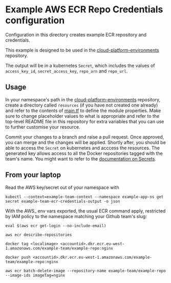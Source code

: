 # Example AWS ECR Repo Credentials configuration

Configuration in this directory creates example ECR repository and credentials.

This example is designed to be used in the [cloud-platform-environments](https://github.com/ministryofjustice/cloud-platform-environments/) repository.

The output will be in a kubernetes `Secret`, which includes the values of `access_key_id`, `secret_access_key`, `repo_arn` and `repo_url`.

## Usage

In your namespace's path in the [cloud-platform-environments](https://github.com/ministryofjustice/cloud-platform-environments/) repository, create a directory called `resources` (if you have not created one already) and refer to the contents of [main.tf](main.tf) to define the module properties. Make sure to change placeholder values to what is appropriate and refer to the top-level README file in this repository for extra variables that you can use to further customise your resource.

Commit your changes to a branch and raise a pull request. Once approved, you can merge and the changes will be applied. Shortly after, you should be able to access the `Secret` on kubernetes and acccess the resources. The generated key allows access to all the Docker repositories tagged with the team's name. You might want to refer to the [documentation on Secrets](https://kubernetes.io/docs/concepts/configuration/secret/).

## From your laptop

Read the AWS key/secret out of your namespace with

```
kubectl --context=example-team-context --namespace example-app-ns get secret example-team-ecr-credentials-output -o json

```

With the AWS_ env vars exported, the usual ECR command apply, restricted by IAM policy to the namespace matching your Github team's slug:

```
eval $(aws ecr get-login --no-include-email)

aws ecr describe-repositories

docker tag <localimage> <accountid>.dkr.ecr.eu-west-1.amazonaws.com/example-team/example-repo:nginx

docker push <accountid>.dkr.ecr.eu-west-1.amazonaws.com/example-team/example-repo:nginx

aws ecr batch-delete-image --repository-name example-team/example-repo --image-ids imageTag=nginx

```
